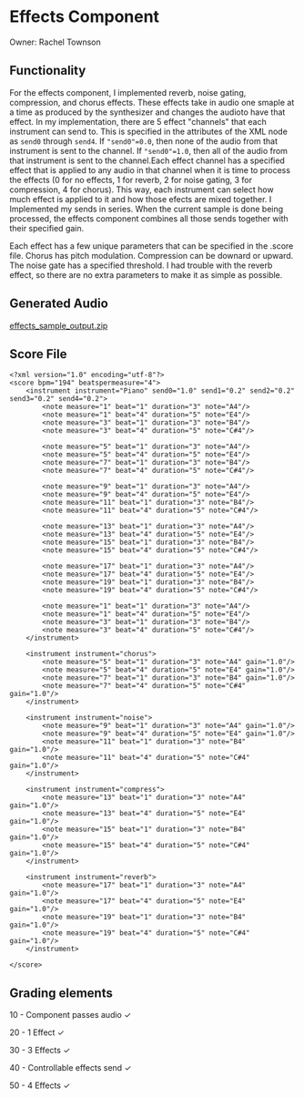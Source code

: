 # Effects Component

Owner: Rachel Townson

## Functionality

For the effects component, I implemented reverb, noise gating, compression, and chorus effects. These effects take in audio one smaple at a time as produced by the synthesizer and changes the audioto have that effect. In my implementation, there are 5 effect "channels" that each instrument can send to. This is specified in the attributes of the <instrument> XML node as `send0` through `send4`. If `"send0"=0.0`, then none of the audio from that instrument is sent to the channel. If `"send0"=1.0`, then all of the audio from that instrument is sent to the channel.Each effect channel has a specified effect that is applied to any audio in that channel when it is time to process the effects (0 for no effects, 1 for reverb, 2 for noise gating, 3 for compression, 4 for chorus). This way, each instrument can select how much effect is applied to it and how those efects are mixed together. I Implemented my sends in series. When the current sample is done being processed, the effects component combines all those sends together with their specified gain.
  
Each effect has a few unique parameters that can be specified in the .score file. Chorus has pitch modulation. Compression can be downard or upward. The noise gate has a specified threshold. I had trouble with the reverb effect, so there are no extra parameters to make it as simple as possible.

## Generated Audio
[effects_sample_output.zip](https://github.com/townsonr/CSE471-Project1-website/files/9945094/effects_sample_output.zip)
  
## Score File
```
<?xml version="1.0" encoding="utf-8"?>
<score bpm="194" beatspermeasure="4">
	<instrument instrument="Piano" send0="1.0" send1="0.2" send2="0.2" send3="0.2" send4="0.2">
		<note measure="1" beat="1" duration="3" note="A4"/>
		<note measure="1" beat="4" duration="5" note="E4"/>
		<note measure="3" beat="1" duration="3" note="B4"/>
		<note measure="3" beat="4" duration="5" note="C#4"/>

		<note measure="5" beat="1" duration="3" note="A4"/>
		<note measure="5" beat="4" duration="5" note="E4"/>
		<note measure="7" beat="1" duration="3" note="B4"/>
		<note measure="7" beat="4" duration="5" note="C#4"/>

		<note measure="9" beat="1" duration="3" note="A4"/>
		<note measure="9" beat="4" duration="5" note="E4"/>
		<note measure="11" beat="1" duration="3" note="B4"/>
		<note measure="11" beat="4" duration="5" note="C#4"/>

		<note measure="13" beat="1" duration="3" note="A4"/>
		<note measure="13" beat="4" duration="5" note="E4"/>
		<note measure="15" beat="1" duration="3" note="B4"/>
		<note measure="15" beat="4" duration="5" note="C#4"/>

		<note measure="17" beat="1" duration="3" note="A4"/>
		<note measure="17" beat="4" duration="5" note="E4"/>
		<note measure="19" beat="1" duration="3" note="B4"/>
		<note measure="19" beat="4" duration="5" note="C#4"/>
		
		<note measure="1" beat="1" duration="3" note="A4"/>
		<note measure="1" beat="4" duration="5" note="E4"/>
		<note measure="3" beat="1" duration="3" note="B4"/>
		<note measure="3" beat="4" duration="5" note="C#4"/>
	</instrument>

	<instrument instrument="chorus">
		<note measure="5" beat="1" duration="3" note="A4" gain="1.0"/>
		<note measure="5" beat="4" duration="5" note="E4" gain="1.0"/>
		<note measure="7" beat="1" duration="3" note="B4" gain="1.0"/>
		<note measure="7" beat="4" duration="5" note="C#4" gain="1.0"/>
	</instrument>

	<instrument instrument="noise">
		<note measure="9" beat="1" duration="3" note="A4" gain="1.0"/>
		<note measure="9" beat="4" duration="5" note="E4" gain="1.0"/>
		<note measure="11" beat="1" duration="3" note="B4" gain="1.0"/>
		<note measure="11" beat="4" duration="5" note="C#4" gain="1.0"/>
	</instrument>

	<instrument instrument="compress">
		<note measure="13" beat="1" duration="3" note="A4" gain="1.0"/>
		<note measure="13" beat="4" duration="5" note="E4" gain="1.0"/>
		<note measure="15" beat="1" duration="3" note="B4" gain="1.0"/>
		<note measure="15" beat="4" duration="5" note="C#4" gain="1.0"/>
	</instrument>

	<instrument instrument="reverb">
		<note measure="17" beat="1" duration="3" note="A4" gain="1.0"/>
		<note measure="17" beat="4" duration="5" note="E4" gain="1.0"/>
		<note measure="19" beat="1" duration="3" note="B4" gain="1.0"/>
		<note measure="19" beat="4" duration="5" note="C#4" gain="1.0"/>
	</instrument>

</score>
```



## Grading elements

10 - Component passes audio ✓

20 - 1 Effect ✓

30 - 3 Effects ✓

40 - Controllable effects send ✓

50 - 4 Effects ✓
